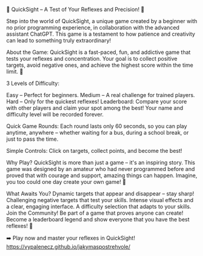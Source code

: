 🌟 QuickSight – A Test of Your Reflexes and Precision! 🌟

Step into the world of QuickSight, a unique game created by a beginner with no prior programming experience, in collaboration with the advanced assistant ChatGPT. This game is a testament to how patience and creativity can lead to something truly extraordinary!

About the Game:
QuickSight is a fast-paced, fun, and addictive game that tests your reflexes and concentration. Your goal is to collect positive targets, avoid negative ones, and achieve the highest score within the time limit. 🎯

3 Levels of Difficulty:

Easy – Perfect for beginners.
Medium – A real challenge for trained players.
Hard – Only for the quickest reflexes!
Leaderboard: Compare your score with other players and claim your spot among the best! Your name and difficulty level will be recorded forever.

Quick Game Rounds: Each round lasts only 60 seconds, so you can play anytime, anywhere – whether waiting for a bus, during a school break, or just to pass the time.

Simple Controls: Click on targets, collect points, and become the best!

Why Play?
QuickSight is more than just a game – it's an inspiring story. This game was designed by an amateur who had never programmed before and proved that with courage and support, amazing things can happen. Imagine, you too could one day create your own game! 🚀

What Awaits You?
Dynamic targets that appear and disappear – stay sharp!
Challenging negative targets that test your skills.
Intense visual effects and a clear, engaging interface.
A difficulty selection that adapts to your skills.
Join the Community!
Be part of a game that proves anyone can create! Become a leaderboard legend and show everyone that you have the best reflexes! 💪

➡️ Play now and master your reflexes in QuickSight! https://vypalenecz.github.io/jakymaspostrehvole/






